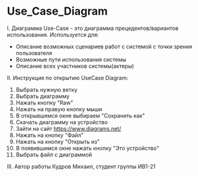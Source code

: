 # Use_Case_Diagram


I. Диаграмма Use-Case - это диаграмма прецедентов/вариантов использования. 
Используется для:
- Описание возможных сценариев работ с системой с точки зрения пользователя
- Возможные пути использования системы
- Описание всех участников системы(актеры)


II. Инструкция по открытию UseCase Diagram:
1. Выбрать нужную ветку
2. Выбрать диаграмму
3. Нажать кнопку "Raw"
4. Нажать на правую кнопку мыши
5. В открывшемся окне выбираем "Сохранить как"
6. Скачать диаграмму на устройство
7. Зайти на сайт https://www.diagrams.net/
8. Нажать на кнопку "Файл"
9. Нажать на кнопку "Открыть из"
10. В появившимся окне нажать кнопку "Это устройство"
11. Выбрать файл с диаграммой


III. Автор работы Кудров Михаил, студент группы ИВ1-21
